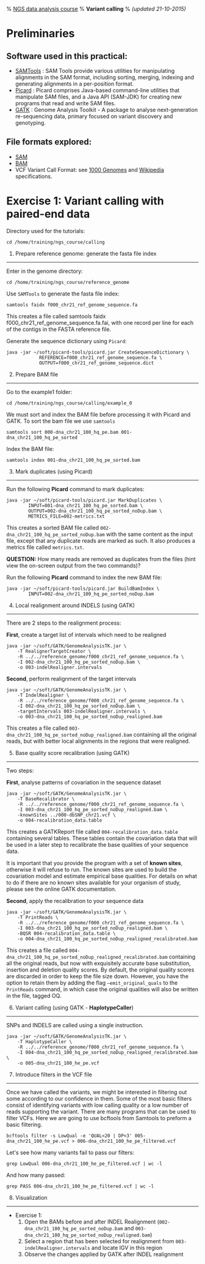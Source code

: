 % [NGS data analysis course](http://ngscourse.github.io/)
% __Variant calling__
% _(updated 21-10-2015)_

<!-- COMMON LINKS HERE -->

[SAMTools]: http://samtools.sourceforge.net/ "samtools"
[Picard]: http://picard.sourceforge.net/ "Picard"
[GATK]: http://www.broadinstitute.org/gatk/ "GATK"

Preliminaries
================================================================================

Software used in this practical:
--------------------------------

- [SAMTools] : SAM Tools provide various utilities for manipulating alignments in the SAM format, including sorting, merging, indexing and generating alignments in a per-position format.
- [Picard] : Picard comprises Java-based command-line utilities that manipulate SAM files, and a Java API (SAM-JDK) for creating new programs that read and write SAM files.
- [GATK] : Genome Analysis Toolkit - A package to analyse next-generation re-sequencing data, primary focused on variant discovery and genotyping.


File formats explored:
----------------------

- [SAM](http://samtools.sourceforge.net/SAMv1.pdf)
- [BAM](http://www.broadinstitute.org/igv/bam)
- VCF Variant Call Format: see [1000 Genomes](http://www.1000genomes.org/wiki/analysis/variant-call-format/vcf-variant-call-format-version-42) and [Wikipedia](http://en.wikipedia.org/wiki/Variant_Call_Format) specifications.


Exercise 1: Variant calling with paired-end data
================================================================================

Directory used for the tutorials:

<!--    cd /home/participant/Desktop/Course_Materials/calling -->

    cd /home/training/ngs_course/calling


1. Prepare reference genome: generate the fasta file index
--------------------------------------------------------------------------------
Enter in the genome directory:

    cd /home/training/ngs_course/reference_genome

Use ``SAMTools`` to generate the fasta file index:

    samtools faidx f000_chr21_ref_genome_sequence.fa

This creates a file called samtools faidx f000_chr21_ref_genome_sequence.fa.fai, with one record per line for each of the contigs in the FASTA reference file.


Generate the sequence dictionary using ``Picard``:

<!--    java -jar $PICARD CreateSequenceDictionary REFERENCE=f000_chr21_ref_genome_sequence.fa OUTPUT=f000_chr21_ref_genome_sequence.dict -->

    java -jar ~/soft/picard-tools/picard.jar CreateSequenceDictionary \
				REFERENCE=f000_chr21_ref_genome_sequence.fa \
				OUTPUT=f000_chr21_ref_genome_sequence.dict


2. Prepare BAM file
--------------------------------------------------------------------------------

Go to the example1 folder:

    cd /home/training/ngs_course/calling/example_0

<!-- The **read group** information is key for downstream GATK functionality. The GATK will not work without a read group tag. Make sure to enter as much metadata as you know about your data in the read group fields provided. For more information about all the possible fields in the @RG tag, take a look at the SAM specification.

    AddOrReplaceReadGroups.jar I=f000-dna_100_high_pe.bam O=f010-dna_100_high_pe_fixRG.bam RGID=group1 RGLB=lib1 RGPL=illumina RGSM=sample1 RGPU=unit1

-->

We must sort and index the BAM file before processing it with Picard and GATK. To sort the bam file we use ``samtools``

    samtools sort 000-dna_chr21_100_hq_pe.bam 001-dna_chr21_100_hq_pe_sorted

Index the BAM file:

    samtools index 001-dna_chr21_100_hq_pe_sorted.bam


3. Mark duplicates (using Picard)
--------------------------------------------------------------------------------

Run the following **Picard** command to mark duplicates:

    java -jar ~/soft/picard-tools/picard.jar MarkDuplicates \
			INPUT=001-dna_chr21_100_hq_pe_sorted.bam \
			OUTPUT=002-dna_chr21_100_hq_pe_sorted_noDup.bam \
			METRICS_FILE=002-metrics.txt

This creates a sorted BAM file called ``002-dna_chr21_100_hq_pe_sorted_noDup.bam`` with the same content as the input file, except that any duplicate reads are marked as such. It also produces a metrics file called ``metrics.txt``.

**QUESTION:** How many reads are removed as duplicates from the files (hint view the on-screen output from the two commands)?

Run the following **Picard** command to index the new BAM file:

    java -jar ~/soft/picard-tools/picard.jar BuildBamIndex \
			INPUT=002-dna_chr21_100_hq_pe_sorted_noDup.bam

4. Local realignment around INDELS (using GATK)
--------------------------------------------------------------------------------

There are 2 steps to the realignment process:

**First**, create a target list of intervals which need to be realigned

    java -jar ~/soft/GATK/GenomeAnalysisTK.jar \
		-T RealignerTargetCreator \
		-R ../../reference_genome/f000_chr21_ref_genome_sequence.fa \
		-I 002-dna_chr21_100_hq_pe_sorted_noDup.bam \
		-o 003-indelRealigner.intervals

**Second**, perform realignment of the target intervals

    java -jar ~/soft/GATK/GenomeAnalysisTK.jar \
		-T IndelRealigner \
		-R ../../reference_genome/f000_chr21_ref_genome_sequence.fa \
		-I 002-dna_chr21_100_hq_pe_sorted_noDup.bam \
		-targetIntervals 003-indelRealigner.intervals \
		-o 003-dna_chr21_100_hq_pe_sorted_noDup_realigned.bam

This creates a file called ``003-dna_chr21_100_hq_pe_sorted_noDup_realigned.bam`` containing all the original reads, but with better local alignments in the regions that were realigned.


5. Base quality score recalibration (using GATK)
--------------------------------------------------------------------------------

Two steps:

**First**, analyse patterns of covariation in the sequence dataset

    java -jar ~/soft/GATK/GenomeAnalysisTK.jar \
		-T BaseRecalibrator \
		-R ../../reference_genome/f000_chr21_ref_genome_sequence.fa \
		-I 003-dna_chr21_100_hq_pe_sorted_noDup_realigned.bam \
		-knownSites ../000-dbSNP_chr21.vcf \
		-o 004-recalibration_data.table

This creates a GATKReport file called ``004-recalibration_data.table`` containing several tables. These tables contain the covariation data that will be used in a later step to recalibrate the base qualities of your sequence data.

It is important that you provide the program with a set of **known sites**, otherwise it will refuse to run. The known sites are used to build the covariation model and estimate empirical base qualities. For details on what to do if there are no known sites available for your organism of study, please see the online GATK documentation.

**Second**, apply the recalibration to your sequence data

    java -jar ~/soft/GATK/GenomeAnalysisTK.jar \
		-T PrintReads \
		-R ../../reference_genome/f000_chr21_ref_genome_sequence.fa \
		-I 003-dna_chr21_100_hq_pe_sorted_noDup_realigned.bam \
		-BQSR 004-recalibration_data.table \
		-o 004-dna_chr21_100_hq_pe_sorted_noDup_realigned_recalibrated.bam

This creates a file called ``004-dna_chr21_100_hq_pe_sorted_noDup_realigned_recalibrated.bam`` containing all the original reads, but now with exquisitely accurate base substitution, insertion and deletion quality scores. By default, the original quality scores are discarded in order to keep the file size down. However, you have the option to retain them by adding the flag ``–emit_original_quals`` to the ``PrintReads`` command, in which case the original qualities will also be written in the file, tagged OQ.


6. Variant calling (using GATK - **HaplotypeCaller**)
--------------------------------------------------------------------------------

SNPs and INDELS are called using a single instruction.

    java -jar ~/soft/GATK/GenomeAnalysisTK.jar \
		-T HaplotypeCaller \
		-R ../../reference_genome/f000_chr21_ref_genome_sequence.fa \
		-I 004-dna_chr21_100_hq_pe_sorted_noDup_realigned_recalibrated.bam \
		-o 005-dna_chr21_100_he_pe.vcf

<!--
Code using UnifiedGenotyper
		
SNPs and INDELS are called using separate instructions.

**SNP calling**

    java -jar ../gatk/GenomeAnalysisTK.jar -T UnifiedGenotyper -R ../genome/f000_chr21_ref_genome_sequence.fa -I 004-dna_chr21_100_hq_pe_sorted_noDup_realigned_recalibrated.bam -glm SNP -o 005-dna_chr21_100_he_pe_snps.vcf

**INDEL calling**

    java -jar ../gatk/GenomeAnalysisTK.jar -T UnifiedGenotyper -R ../genome/f000_chr21_ref_genome_sequence.fa -I 004-dna_chr21_100_hq_pe_sorted_noDup_realigned_recalibrated.bam -glm INDEL -o 005-dna_chr21_100_hq_pe_indel.vcf
-->

7. Introduce filters in the VCF file
--------------------------------------------------------------------------------

Once we have called the variants, we might be interested in filtering out some according to our confidence in them. Some of the most basic filters consist of identifying variants with low calling quality or a low number of reads supporting the variant.
There are many programs that can be used to filter VCFs. Here we are going to use bcftools from Samtools to preform a basic filtering.

    bcftools filter -s LowQual -e 'QUAL<20 | DP<3' 005-dna_chr21_100_he_pe.vcf > 006-dna_chr21_100_he_pe_filtered.vcf

Let's see how many variants fail to pass our filters:

    grep LowQual 006-dna_chr21_100_he_pe_filtered.vcf | wc -l

And how many passed:

    grep PASS 006-dna_chr21_100_he_pe_filtered.vcf | wc -l

<!-- Example: filter SNPs with low confidence calling (QD < 12.0) and flag them as "LowConf".

    java -jar $GATK -T VariantFiltration -R ../genome/f000_chr21_ref_genome_sequence.fa -V 005-dna_chr21_100_he_pe.vcf --filterExpression "QD < 12.0" --filterName "LowConf" -o 006-dna_chr21_100_he_pe_filtered.vcf

The command ``--filterExpression`` will read the INFO field and check whether variants satisfy the requirement. If a variant does not satisfy your filter expression, the field FILTER will be filled with the indicated ``--filterName``. These commands can be called several times indicating different filtering expression (i.e: --filterName One --filterExpression "X < 1" --filterName Two --filterExpression "X > 2").

**QUESTION:** How many "LowConf" variants have we obtained?

    grep LowConf 006-dna_chr21_100_he_pe_filtered.vcf | wc -l

-->


8. Visualization
--------------------------------------------------------------------------------

- Exercise 1:
  1. Open the BAMs before and after INDEL Realignment (``002-dna_chr21_100_hq_pe_sorted_noDup.bam`` and ``003-dna_chr21_100_hq_pe_sorted_noDup_realigned.bam``)
  2. Select a region that has been selected for realignment from ``003-indelRealigner.intervals`` and locate IGV in this region
  3. Observe the changes applied by GATK after INDEL realignment

